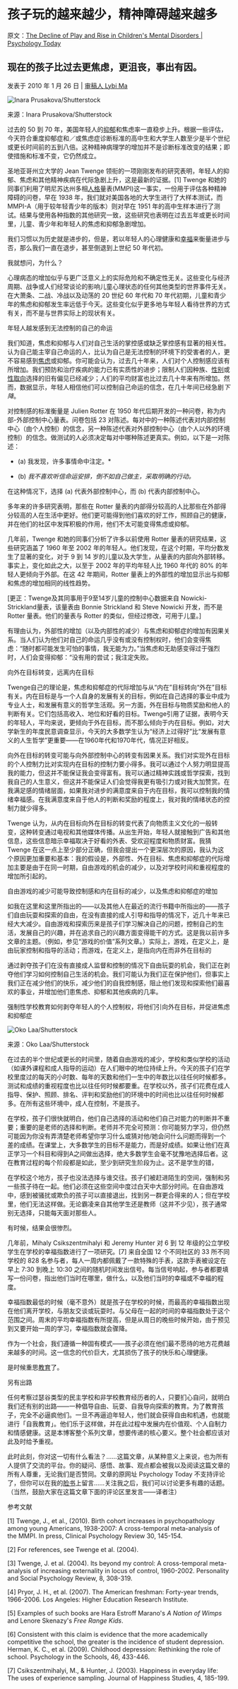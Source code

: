 # 孩子玩的越来越少，精神障碍越来越多

原文：[The Decline of Play and Rise in Children's Mental Disorders | Psychology Today](https://www.psychologytoday.com/us/blog/freedom-learn/201001/the-decline-play-and-rise-in-childrens-mental-disorders)

## 现在的孩子比过去更焦虑，更沮丧，事出有因。

发表于 2010 年 1 月 26 日 | [审稿人 Lybi Ma](https://www.psychologytoday.com/us/docs/editorial-process)

![Inara Prusakova/Shutterstock](https://cdn.psychologytoday.com/sites/default/files/styles/article-inline-half/public/field_blog_entry_images/shutterstock_54629359.jpg?itok=uZR7lSN6)

来源：Inara Prusakova/Shutterstock

过去的 50 到 70 年，美国年轻人的[抑郁](https://www.psychologytoday.com/us/basics/depression)和焦虑率一直稳步上升。根据一些评估，今天符合重度抑郁症和／或焦虑症诊断标准的高中生和大学生人数至少是半个世纪或更长时间前的五到八倍。这种精神病理学的增加并不是诊断标准改变的结果；即使措施和标准不变，它仍然成立。

圣地亚哥州立大学的 Jean Twenge 领衔的一项刚刚发布的研究表明，年轻人的抑郁、焦虑和其他精神疾病在代际急剧上升，这是最新的证据。[1] Twenge 和她的同事们利用了明尼苏达州多相[人格](https://www.psychologytoday.com/us/basics/personality)量表(MMPI)这一事实，一份用于评估各种精神障碍的问卷，早在 1938 年，我们就对美国各地的大学生进行了大样本测试，而 MMPI-A（用于较年轻青少年的版本）则对早在 1951 年的高中生样本进行了测试。结果与使用各种指数的其他研究一致，这些研究也表明在过去五年或更长时间里，儿童、青少年和年轻人的焦虑和抑郁急剧增加。

我们习惯以为历史就是进步的，但是，若以年轻人的心理健康和[幸福](https://www.psychologytoday.com/us/basics/happiness)来衡量进步与否，那么我们一直在退步，甚至倒退到上世纪 50 年代初。

我就想问，为什么？

心理病态的增加似乎与更广泛意义上的实际危险和不确定性无关。这些变化与经济周期、战争或人们经常谈论的影响儿童心理状态的任何其他类型的世界事件无关。在大萧条、二战、冷战以及动荡的 20 世纪 60 年代和 70 年代初期，儿童和青少年的焦虑和抑郁发生率远低于今天。这些变化似乎更多地与年轻人看待世界的方式有关，而不是与世界实际上的现状有关。

年轻人越发感到无法控制的自己的命运

我们知道，焦虑和抑郁与人们对自己生活的掌控感或缺乏掌控感有显著的相关性。认为自己能主宰自己命运的人，比认为自己是无法控制的环境下的受害者的人，更不容易感到[焦虑](https://www.psychologytoday.com/us/basics/anxiety)或抑郁。你可能会认为，过去几十年来，人们对个人控制感应该有所增加。我们预防和治疗疾病的能力已有实质性的进步；限制人们因种族、[性别](https://www.psychologytoday.com/us/basics/gender)或[性取向](https://www.psychologytoday.com/us/basics/homosexuality)选择的旧有偏见已经减少；人们的平均财富也比过去几十年来有所增加。然而，数据显示，年轻人相信他们可以控制自己命运的信念，在几十年间已经急剧*下降*。

对控制感的标准衡量是 Julien Rotter 在 1950 年代后期开发的一种问卷，称为内部-外部控制中心量表。问卷包括 23 对陈述。每对中的一种陈述代表对内部控制中心（由个人控制）的信念，另一种陈述代表对外部控制中心（由个人以外的环境控制）的信念。做测试的人必须决定每对中哪种陈述更真实。例如，以下是一对陈述：

- (a) 我发现，许多事情命中注定。*

- (b) *我不喜欢听信命运安排，倒不如自己做主，采取明确的行动。*

在这种情况下，选择 (a) 代表外部控制中心，而 (b) 代表内部控制中心。

多年来的许多研究表明，那些在 Rotter 量表的内部得分较高的人比那些在外部得分较高的人在生活中更好。他们更可能得到他们喜欢的好工作，照顾自己的健康，并在他们的社区中发挥积极的作用，他们不太可能变得焦虑或抑郁。

几年前，Twenge 和她的同事们分析了许多以前使用 Rotter 量表的研究结果，这些研究涵盖了 1960 年至 2002 年的年轻人。他们发现，在这个时期，平均分数发生了显著的变化，对于 9 到 14 岁的儿童以及大学生，从量表的内部向外部转移。事实上，变化如此之大，以至于 2002 年的平均年轻人比 1960 年代的 80% 的年轻人更倾向于外部。在这 42 年期间，Rotter 量表上的外部性的增加显示出与抑郁和焦虑的增加相同的线性趋势。

[更正：Twenge及其同事用于9至14岁儿童的控制中心数据来自 Nowicki-Strickland量表，该量表由 Bonnie Strickland 和 Steve Nowicki 开发，而不是 Rotter 量表。他们的量表与 Rotter 的类似，但经过修改，可用于儿童。]

有理由认为，外部性的增加（以及内部性的减少）与焦虑和抑郁症的增加有因果关系。当人们认为他们对自己的命运几乎没有或没有控制权时，他们会变得焦虑：“随时都可能发生可怕的事情，我无能为力。”当焦虑和无助感变得过于强烈时，人们会变得抑郁：“没有用的尝试；我注定失败。

向外在目标转变，远离内在目标

Twenge自己的理论是，焦虑和抑郁症的代际增加与从“内在”目标转向“外在”目标有关。内在目标是与一个人自身的发展有关的目标，例如在自己选择的事业中成为专业人士，和发展有意义的哲学生活观。另一方面，外在目标与物质奖励和他人的判断有关。它们包括高收入、地位和好看的目标。Twenge引用了证据，表明今天的年轻人，平均来说，更倾向于外在目标，而不那么倾向于内在目标。例如，对大学新生的年度民意调查显示，今天的大多数学生认为“经济上过得好”比“发展有意义的人生哲学”更重要——在1960年代和1970年代，情况正好相反。

向外在目标的转变可能与向外部控制中心的转变有因果关系。我们对实现外在目标的个人控制力比对实现内在目标的控制力要小得多。我可以通过个人努力明显提高我的能力，但这并不能保证我会变得富有。我可以通过精神实践或哲学探索，找到我自己的人生意义，但这并不能保证人们会觉得我更有吸引力或对我大加赞赏。在我满足感的情绪层面，如果我对进步的满意度来自于内在目标，我可以控制我的情绪幸福感。在我满意度来自于他人的判断和奖励的程度上，我对我的情绪状态的控制力就少得多。

Twenge 认为，从内在目标向外在目标的转变代表了向物质主义文化的一般转变，这种转变通过电视和其他媒体传播。从出生开始，年轻人就接触到广告和其他信息，这些信息暗示幸福取决于好看的外表、受欢迎程度和物质财富。我猜 Twenge 在这一点上至少部分正确，但我会提出一个更深层次的原因，我认为这个原因更加重要和基本：我的假设是，外部性、外在目标、焦虑和抑郁症的代际增加主要是由于在同一时期，自由游戏的机会的减少，以及对学校时间和重视程度的增加所引起的。

自由游戏的减少可能导致控制感和内在目标的减少，以及焦虑和抑郁症的增加

如我在这里和这里所指出的——以及其他人在最近的流行书籍中所指出的——孩子们自由玩耍和探索的自由，在没有直接的成人引导和指导的情况下，近几十年来已经大大减少。自由游戏和探索历来是孩子们学习解决自己的问题，控制自己的生活，发展自己的兴趣，并在追求自己的兴趣方面变得能干的方式。这是我以前许多文章的主题。（例如，参见“游戏的价值”系列文章。）实际上，游戏，在定义上，是由玩家控制和指导的活动；而游戏，在定义上，是指向内在而非外在目标的

通过剥夺孩子们在没有直接成人监督和控制的情况下自由玩耍的机会，我们正在剥夺他们学习如何控制自己生活的机会。我们可能认为我们正在保护他们，但事实上我们正在减少他们的快乐，减少他们的自我控制感，阻止他们发现和探索他们最喜欢的事业，并增加他们患焦虑、抑郁和其他疾病的几率。

强制性学校教育如何剥夺年轻人的个人控制权，将他们引向外在目标，并促进焦虑和抑郁症

![Oko Laa/Shutterstock](https://cdn2.psychologytoday.com/sites/default/files/styles/article-inline-half/public/field_blog_entry_images/shutterstock_100240052.jpg?itok=u_3c7JKr)

来源：Oko Laa/Shutterstock

在过去的半个世纪或更长的时间里，随着自由游戏的减少，学校和类似学校的活动（如课外课程和成人指导的运动）在人们眼中的地位持续上升。今天的孩子们在学校里度过的每天的小时数、每年的天数和他们一生中的年数比以往任何时候都多。测试和成绩的重视程度也比以往任何时候都要重。在学校以外，孩子们花费在成人指导、保护、照顾、排名、评判和奖励他们的环境中的时间也比以往任何时候都多。在所有这些环境中，成人在控制，不是孩子。

在学校，孩子们很快就明白，他们自己选择的活动和他们自己对能力的判断并不重要；重要的是老师的选择和判断。老师并不完全可预测：你可能努力学习，但仍然可能因为你没有弄清楚老师希望你学习什么或猜对他/她会问什么问题而得到一个差的成绩。在课堂上，大多数学生的目标不是能力，而是好成绩。如果让他们在真正学习一个科目和得到A之间做出选择，绝大多数学生会毫不犹豫地选择后者。这在教育过程的每个阶段都是如此，至少到研究生阶段为止。这不是学生的错，

在学校这个地方，孩子也没法选择与谁交往。孩子们被赶进陌生的空间，强制和另一些孩子待在一起。他们必须在这些空间中度过白天中大部分时间。在自由游戏中，感到被骚扰或欺负的孩子可以直接退出，找到另一群更合得来的人；但在学校里，他们无法这样做。无论霸凌来自其他学生还是教师（这并不少见），孩子通常别无选择，只能每天面对那些人。

有时候，结果会很惨烈。

几年前，Mihaly Csikszentmihalyi 和 Jeremy Hunter 对 6 到 12 年级的公立学校学生在学校的幸福指数进行了一项研究。[7] 来自全国 12 个不同社区的 33 所不同学校的 828 名参与者，每人一周内都佩戴了一款特殊的手表，这款手表被设定在早上 7:30 到晚上 10:30 之间的随机时间发出信号。每当信号响起，参与者都要填写一份问卷，指出他们当时在哪里，做什么，以及他们当时的幸福或不幸福的程度。

幸福指数最低的时候（毫不意外）就是孩子在学校的时候，而最高的幸福指数出现在他们离开学校，与朋友交谈或玩耍时。与父母在一起的时间的幸福指数处于这个范围之间。周末的平均幸福指数有所提高，但是从周日的晚些时候开始，由于预见到又要开始一周的学习，幸福指数就会骤降。

作为一个社会，我们遵循一种固有模式——孩子必须在他们最不愿待的地方花费越来越多的时间。这一信念的代价巨大，尤其损伤了孩子的快乐和心理健康。

是时候重思[教育](https://www.psychologytoday.com/us/basics/education)了。

另有出路

任何考察过瑟谷类型的民主学校和非学校​​教育经历者的人，只要扪心自问，就明白我们还有别的出路——一种倡导自由、玩耍、自我导向探索的教育。为了教育孩子，完全不必逼疯他们。一旦不再逼迫年轻人，他们就会获得自由和机遇，也就能进行「自我教育」。他们乐于这样做，并在此过程中发展内在价值观、个人自制力和情感健康。这是本博客整个系列文章，想要传递的核心要义。整个社会都应该对此及时给予重视。

此时此刻，你对这一切有什么看法？……这篇文章，从某种意义上来说，也为所有人提供了交流的平台。你的疑问、感悟、故事、观点都会被我以及阅读这篇文章的所有人尊重，无论我们是否赞同。文章的原网址 Psychology Today 不支持评论了，但你可以在我的[脸书](https://www.facebook.com/peter.gray.3572)上留言……关注我之后，我们可以讨论更多有趣的话题。（当然，鼓励大家在这篇文章下面的评论区里发言——译者注）

参考文献

[1] Twenge, J., et al., (2010). Birth cohort increases in psychopathology among young Americans, 1938-2007: A cross-temporal meta-analysis of the MMPI. In press, Clinical Psychology Review 30, 145-154.

[2] For references, see Twenge et al. (2004).

[3] Twenge, J. et al. (2004). Its beyond my control: A cross-temporal meta-analysis of increasing externality in locus of control, 1960-2002. Personality and Social Psychology Review, 8, 308-319.

[4] Pryor, J. H., et al. (2007). The American freshman: Forty-year trends, 1966-2006. Los Angeles: Higher Education Research Institute.

[5] Examples of such books are Hara Estroff Marano's *A Nation of Wimps* and Lenore Skenazy's *Free Range Kids*.

[6] Consistent with this claim is evidence that the more academically competitive the school, the greater is the incidence of student depression. Herman, K. C., et al. (2009). Childhood depression: Rethinking the role of school. Psychology in the Schools, 46, 433-446.

[7] Csikszentmihalyi, M., & Hunter, J. (2003). Happiness in everyday life: The uses of experience sampling. Journal of Happiness Studies, 4, 185-199.